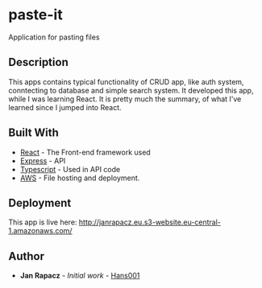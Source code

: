 # paste-it
Application for pasting files

## Description
This apps contains typical functionality of CRUD app, like auth system, conntecting to database and simple search system.
It developed this app, while I was learning React. It is pretty much the summary, of what I've learned since I jumped into React.

## Built With

* [React](https://reactjs.org/) - The Front-end framework used
* [Express](https://expressjs.com/) - API
* [Typescript](https://www.typescriptlang.org/) - Used in API code
* [AWS](https://aws.amazon.com/?nc2=h_lg) - File hosting and deployment.

## Deployment
This app is live here:
http://janrapacz.eu.s3-website.eu-central-1.amazonaws.com/


## Author

* **Jan Rapacz** - *Initial work* - [Hans001](https://github.com/Haans001)



